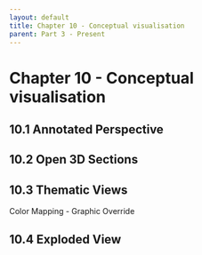 ```yaml
---
layout: default
title: Chapter 10 - Conceptual visualisation
parent: Part 3 - Present
---
```


# Chapter 10 - Conceptual visualisation

## 10.1 Annotated Perspective

## 10.2 Open 3D Sections





## 10.3 Thematic Views

Color Mapping - Graphic Override

## 10.4 Exploded View


